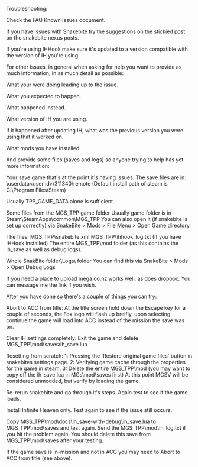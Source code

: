 Troubleshooting:

Check the FAQ Known Issues document.

If you have issues with Snakebite try the suggestions on the stickied post on the snakebite nexus posts.

If you're using IHHook make sure it's updated to a version compatible with the version of IH you're using.

For other issues, in general when asking for help you want to provide as much information, in as much detail as possible:

What your were doing leading up to the issue.

What you expected to happen.

What happened instead.

What version of IH you are using.

If it happened after updating IH, what was the previous version you were using that it worked on.

What mods you have installed.

And provide some files (saves and logs) so anyone trying to help has yet more information:

Your save game that's at the point it's having issues.
The save files are in:
<steam path>\userdata\<user id>\311340\remote
(Default install path of steam is C:\Program Files\Steam)

Usually TPP_GAME_DATA alone is sufficient.

Some files from the MGS_TPP game folder 
Usually game folder is in Steam\SteamApps\common\MGS_TPP
You can also open it (if snakebite is set up correctly) via 
SnakeBite > Mods > File Menu > Open Game directory.

The files:
MGS_TPP\snakebite.xml
MGS_TPP\ihhook_log.txt (If you have IHHook installed)
The entire MGS_TPP\mod folder (as this contains the ih_save as well as debug logs).

Whole SnakBite folder\Logs\ folder
You can find this via
SnakeBite > Mods > Open Debug Logs

If you need a place to upload mega.co.nz works well, as does dropbox.
You can message me the link if you wish.


After you have done so there's a couple of things you can try:

Abort to ACC from title:
At the title screen hold down the Escape key for a couple of seconds, the Fox logo will flash up breifly, upon selecting continue the game will load into ACC instead of the mission the save was on.

Clear IH settings completely:
Exit the game and delete MGS_TPP\mod\saves\ih_save.lua

Resetting from scratch:
1: Pressing the 'Restore original game files' button in snakebites settings page.
2: Verifying game cache through the properties for the game in steam.
3: Delete the entire MGS_TPP\mod (you may want to copy off the ih_save.lua in MGs\mod\saves first)
At this point MGSV will be considered unmodded, but verify by loading the game.

Re-rerun snakebite and go through it's steps.
Again test to see if the game loads.

Install Infinite Heaven only.
Test again to see if the issue still occurs.

Copy MGS_TPP\mod\docs\ih_save-with-debug\ih_save.lua to MGS_TPP\mod\saves and test again.
Send the MGS_TPP\mod\ih_log.txt if you hit the problem again.
You should delete this save from MGS_TPP\mod\saves after your testing.

If the game save is in-mission and not in ACC you may need to Abort to ACC from title (see above).
